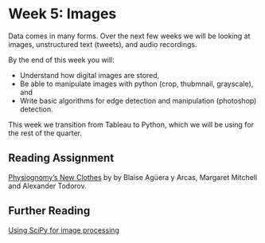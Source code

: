 # Week 5: Images

Data comes in many forms.  Over the next few weeks we will be looking at images, unstructured text (tweets), and audio recordings.

By the end of this week you will:
* Understand how digital images are stored,
* Be able to manipulate images with python (crop, thubmnail, grayscale), and
* Write basic algorithms for edge detection and manipulation (photoshop) detection.

This week we transition from Tableau to Python, which we will be using for the rest of the quarter.

## Reading Assignment

[Physiognomy’s New Clothes](https://medium.com/@blaisea/physiognomys-new-clothes-f2d4b59fdd6a) by by Blaise Agüera y Arcas, Margaret Mitchell and Alexander Todorov.

## Further Reading

[Using SciPy for image processing](http://www.scipy-lectures.org/advanced/image_processing/index.html)
